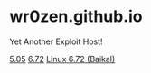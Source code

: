 # wr0zen.github.io
Yet Another Exploit Host!

<a href="https://wr0zen.github.io/phwoar/index.html">5.05</a> <a href="https://wr0zen.github.io/phive/index.html">6.72</a> <a href="https://wr0zen.github.io/baikal/index.html">Linux 6.72 (Baikal)</a> 


